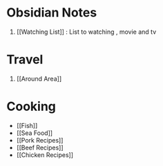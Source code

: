 # Obsidian Notes

1. [[Watching List]] : List to watching , movie and tv

# Travel

1. [[Around Area]]


# Cooking
- [[Fish]]
- [[Sea Food]]
- [[Pork Recipes]]
- [[Beef Recipes]]
- [[Chicken Recipes]]

